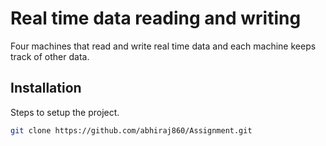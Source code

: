 # Real time data reading and writing

Four machines that read and write real time data and each machine keeps track of other data. 

## Installation

Steps to setup the project.

```bash
git clone https://github.com/abhiraj860/Assignment.git
```


